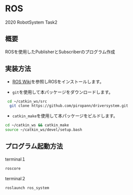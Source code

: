# ROS
2020 RobotSystem Task2

## 概要
ROSを使用したPublisherとSubscriberのプログラム作成

## 実装方法

- [ROS Wiki](http://wiki.ros.org/ja/kinetic/Installation/Ubuntu)を参照しROSをインストールします。

- `git`を使用して本パッケージをダウンロードします。

```bash
 cd ~/catkin_ws/src
  git clone https://github.com/piropann/driversystem.git
  ```
  
  - `catkin_make`を使用して本パッケージをビルドします。

  ```bash
  cd ~/catkin_ws && catkin_make
  source ~/catkin_ws/devel/setup.bash
  ```
  
  ## プログラム起動方法

terminal１
```bash
roscore
  ```
  terminal２
  ```bash
roslaunch ros_system 
  ```
